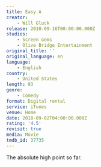 ```yaml
---
title: Easy A
creator:
    - Will Gluck
release: 2010-09-16T00:00:00.000Z
studios:
    - Screen Gems
    - Olive Bridge Entertainment
original_title: ''
original_language: en
language:
    - English
country:
    - United States
length: 93
genre:
    - Comedy
format: Digital rental
service: iTunes
venue: Home
date: 2018-09-02T04:00:00.000Z
rating: '4.5'
revisit: true
media: Movie
tmdb_id: 37735
---
```


The absolute high point so far.
